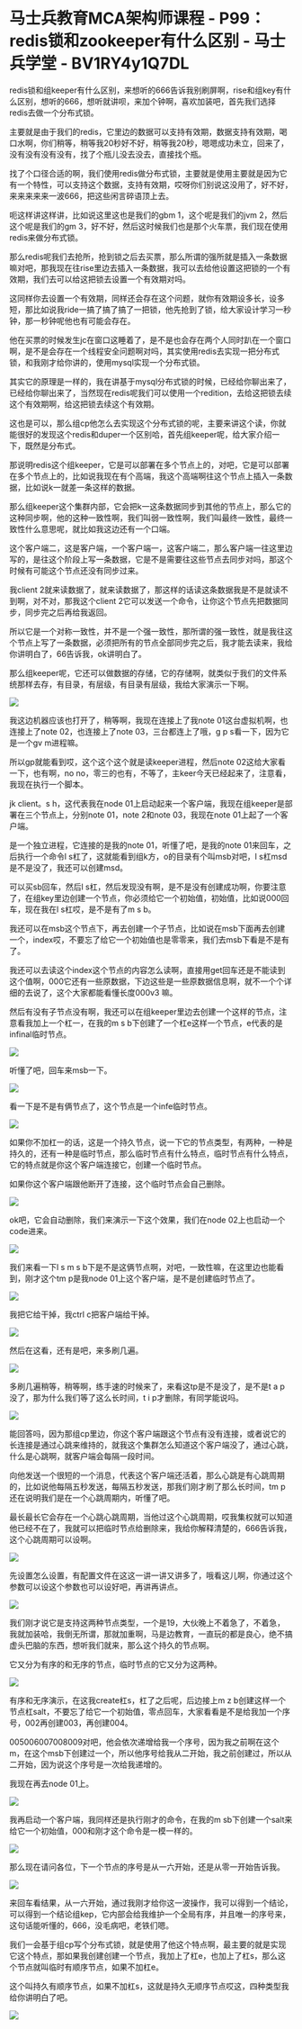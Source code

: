 # 马士兵教育MCA架构师课程 - P99：redis锁和zookeeper有什么区别 - 马士兵学堂 - BV1RY4y1Q7DL

redis锁和组keeper有什么区别，来想听的666告诉我别刷屏啊，rise和组key有什么区别，想听的666，想听就讲呗，来加个钟啊，喜欢加装吧，首先我们选择redis去做一个分布式锁。

主要就是由于我们的redis，它里边的数据可以支持有效期，数据支持有效期，喝口水啊，你们稍等，稍等我20秒好不好，稍等我20秒，嗯嗯成功未立，回来了，没有没有没有没有，找了个瓶儿没去没去，直接找个瓶。

找了个口径合适的啊，我们使用redis做分布式锁，主要就是使用主要就是因为它有一个特性，可以支持这个数据，支持有效期，哎呀你们别说这没用了，好不好，来来来来来一波666，把这些闲言碎语顶上去。

呃这样讲这样讲，比如说这里这也是我们的gbm 1，这个呢是我们的jvm 2，然后这个呢是我们的gm 3，好不好，然后这时候我们也是那个火车票，我们现在使用redis来做分布式锁。

那么redis呢我们去抢所，抢到锁之后去买票，那么所谓的强所就是插入一条数据嘛对吧，那我现在往rise里边去插入一条数据，我可以去给他设置这把锁的一个有效期，我们去可以给这把锁去设置一个有效期对吗。

这同样你去设置一个有效期，同样还会存在这个问题，就你有效期设多长，设多短，那比如说我ride一搞了搞了搞了一把锁，他先抢到了锁，给大家设计学习一秒钟，那一秒钟呢他也有可能会存在。

他在买票的时候发生jc在窗口这睡着了，是不是也会存在两个人同时趴在一个窗口啊，是不是会存在一个线程安全问题啊对吗，其实使用redis去实现一把分布式锁，和我刚才给你讲的，使用mysql实现一个分布式锁。

其实它的原理是一样的，我在讲基于mysql分布式锁的时候，已经给你聊出来了，已经给你聊出来了，当然现在redis呢我们可以使用一个redition，去给这把锁去续这个有效期啊，给这把锁去续这个有效期。

这也是可以，那么组cp他怎么去实现这个分布式锁的呢，主要来讲这个读，你就能很好的发现这个redis和duper一个区别哈，首先组keeper呢，给大家介绍一下，既然是分布式。

那说明redis这个组keeper，它是可以部署在多个节点上的，对吧，它是可以部署在多个节点上的，比如说我现在有个高端，我这个高端啊往这个节点上插入一条数据，比如说k一就差一条这样的数据。

那么组keeper这个集群内部，它会把k一这条数据同步到其他的节点上，那么它的这种同步啊，他的这种一致性啊，我们叫弱一致性啊，我们叫最终一致性，最终一致性什么意思呢，就比如我这边还有一个口端。

这个客户端二，这是客户端，一个客户端一，这客户端二，那么客户端一往这里边写的，是往这个阶段上写一条数据，它是不是需要往这些节点去同步对吗，那这个时候有可能这个节点还没有同步过来。

我client 2就来读数据了，就来读数据了，那这样的话读这条数据我是不是就读不到啊，对不对，那我这个client 2它可以发送一个命令，让你这个节点先把数据同步，同步完之后再给我返回。

所以它是一个对称一致性，并不是一个强一致性，那所谓的强一致性，就是我往这个节点上写了一条数据，必须把所有的节点全部同步完之后，我才能去读来，我给你讲明白了，66告诉我，ok讲明白了。

那么组keeper呢，它还可以做数据的存储，它的存储啊，就类似于我们的文件系统那样去存，有目录，有层级，有目录有层级，我给大家演示一下啊。



![](img/792d5441a1a3a9ff525dccbe188629b7_1.png)

我这边机器应该也打开了，稍等啊，我现在连接上了我note 01这台虚拟机啊，也连接上了note 02，也连接上了note 03，三台都连上了哦，g p s看一下，因为它是一个gv m进程嘛。

所以gp就能看到哎，这个这个这个就是读keeper进程，然后note 02这给大家看一下，也有啊，no no，零三的也有，不等了，主keer今天已经起来了，注意看，我现在执行一个脚本。

jk client。s h，这代表我在node 01上启动起来一个客户端，我现在组keeper是部署在三个节点上，分别note 01，note 2和note 03，我现在note 01上起了一个客户端。

是一个独立进程，它连接的是我的note 01，听懂了吧，是我的note 01来回车，之后执行一个命令l s杠了，这就能看到组k方，o的目录有个叫msb对吧，l s杠msd是不是没了，我还可以创建msd。

可以买sb回车，然后l s杠，然后发现没有啊，是不是没有创建成功啊，你要注意了，在组key里边创建一个节点，你必须给它一个初始值，初始值，比如说000回车，现在我在l s杠哎，是不是有了m s b。

我还可以在msb这个节点下，再去创建一个子节点，比如说在msb下面再去创建一个，index哎，不要忘了给它一个初始值也是零零来，我们去msb下看是不是有了。

我还可以去读这个index这个节点的内容怎么读啊，直接用get回车还是不能读到这个值啊，000它还有一些原数据，下边这些是一些原数据信息啊，就不一个个详细的去说了，这个大家都能看懂长度000v3 嘛。

然后有没有子节点没有啊，我还可以在组keeper里边去创建一个这样的节点，注意看我加上一个杠一，在我的m s b下创建了一个杠e这样一个节点，e代表的是infinal临时节点。



![](img/792d5441a1a3a9ff525dccbe188629b7_3.png)

听懂了吧，回车来msb一下。

![](img/792d5441a1a3a9ff525dccbe188629b7_5.png)

看一下是不是有俩节点了，这个节点是一个infe临时节点。

![](img/792d5441a1a3a9ff525dccbe188629b7_7.png)

如果你不加杠一的话，这是一个持久节点，说一下它的节点类型，有两种，一种是持久的，还有一种是临时节点，那么临时节点有什么特点，临时节点有什么特点，它的特点就是你这个客户端连接它，创建一个临时节点。

如果你这个客户端跟他断开了连接，这个临时节点会自己删除。

![](img/792d5441a1a3a9ff525dccbe188629b7_9.png)

ok吧，它会自动删除，我们来演示一下这个效果，我们在node 02上也启动一个code进来。

![](img/792d5441a1a3a9ff525dccbe188629b7_11.png)

我们来看一下l s m s b下是不是这俩节点啊，对吧，一致性嘛，在这里边也能看到，刚才这个tm p是我node 01上这个客户端，是不是创建临时节点了。



![](img/792d5441a1a3a9ff525dccbe188629b7_13.png)

我把它给干掉，我ctrl c把客户端给干掉。

![](img/792d5441a1a3a9ff525dccbe188629b7_15.png)

然后在这看，还有是吧，来多刷几遍。

![](img/792d5441a1a3a9ff525dccbe188629b7_17.png)

多刷几遍稍等，稍等啊，练手速的时候来了，来看这tp是不是没了，是不是t a p没了，那为什么我们等了这么长时间，t i p才删除，有同学能说吗。



![](img/792d5441a1a3a9ff525dccbe188629b7_19.png)

能回答吗，因为那组cp里边，你这个客户端跟这个节点有没有连接，或者说它的长连接是通过心跳来维持的，就我这个集群怎么知道这个客户端没了，通过心跳，什么是心跳啊，就客户端会每隔一段时间。

向他发送一个很短的一个消息，代表这个客户端还活着，那么心跳是有心跳周期的，比如说他每隔五秒发送，每隔五秒发送，那我们刚才刷了那么长时间，tm p还在说明我们是在一个心跳周期内，听懂了吧。

最长最长它会存在一个心跳心跳周期，当他过这个心跳周期，哎我集权就可以知道他已经不在了，我就可以把临时节点给删除来，我给你解释清楚的，666告诉我，这个心跳周期可以设啊。



![](img/792d5441a1a3a9ff525dccbe188629b7_21.png)

先设置怎么设置，有配置文件在这这一讲一讲又讲多了，哦看这儿啊，你通过这个参数可以设这个参数也可以设好吧，再讲再讲点。



![](img/792d5441a1a3a9ff525dccbe188629b7_23.png)

我们刚才说它是支持这两种节点类型，一个是19，大伙晚上不着急了，不着急，我就加装哈，我倒无所谓，那就加重啊，马是边教育，一直玩的都是良心，绝不搞虚头巴脑的东西，想听我们就来，那么这个持久的节点啊。

它又分为有序的和无序的节点，临时节点的它又分为这两种。

![](img/792d5441a1a3a9ff525dccbe188629b7_25.png)

有序和无序演示，在这我create杠s，杠了之后呢，后边接上m z b创建这样一个节点杠salt，不要忘了给它一个初始值，零点回车，大家看看是不是给我加一个序号，002再创建003，再创建004。

005006007008009对吧，他会依次递增给我一个序号，因为我之前啊在这个m，在这个msb下创建过一个，所以他序号给我从二开始，我之前创建过，所以从二开始，因为说这个序号是一次给我递增的。

我现在再去node 01上。

![](img/792d5441a1a3a9ff525dccbe188629b7_27.png)

我再启动一个客户端，我同样还是执行刚才的命令，在我的m sb下创建一个salt来给它一个初始值，000和刚才这个命令是一模一样的。



![](img/792d5441a1a3a9ff525dccbe188629b7_29.png)

那么现在请问各位，下一个节点的序号是从一六开始，还是从零一开始告诉我。

![](img/792d5441a1a3a9ff525dccbe188629b7_31.png)

来回车看结果，从一六开始，通过我刚才给你这一波操作，我可以得到一个结论，可以得到一个结论组kep，它内部会给我维护一个全局有序，并且唯一的序号来，这句话能听懂的，666，没毛病吧，老铁们嗯。

我们一会基于组cp写个分布式锁，就是使用了他这个特点啊，最主要的就是实现它这个特点，那如果我创建创建一个节点，我加上了杠e，也加上了杠s，那么这个节点就叫临时有顺序节点，如果不加杠e。

这个叫持久有顺序节点，如果不加杠s，这就是持久无顺序节点哎这，四种类型我给你讲明白了吧。

![](img/792d5441a1a3a9ff525dccbe188629b7_33.png)